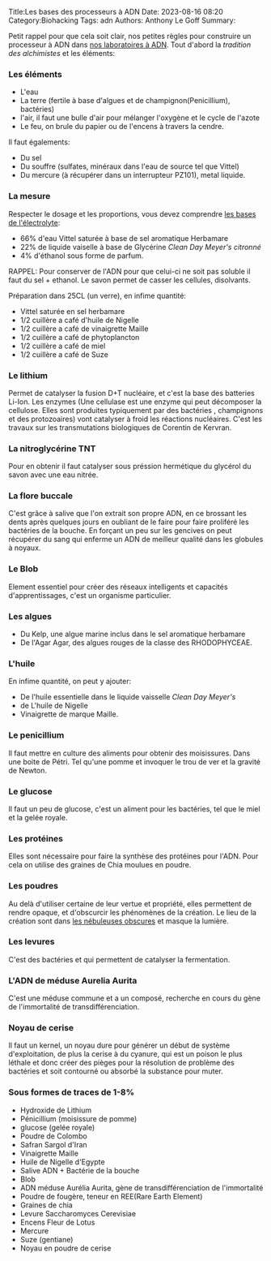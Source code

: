 Title:Les bases des processeurs à ADN
Date: 2023-08-16 08:20
Category:Biohacking
Tags: adn
Authors: Anthony Le Goff
Summary:

Petit rappel pour que cela soit clair, nos petites règles pour construire un processeur à ADN dans [nos laboratoires à ADN](https://legoffant.github.io/materiel-de-laboratoire-pour-processeur-a-adn-biohacking.html). Tout d'abord la *tradition des alchimistes* et les éléments:

### Les éléments

* L'eau
* La terre (fertile à base d'algues et de champignon(Penicillium), bactéries)
* l'air, il faut une bulle d'air pour mélanger l'oxygène et le cycle de l'azote
* Le feu, on brule du papier ou de l'encens à travers la cendre.

Il faut égalements:

* Du sel
* Du souffre (sulfates, minéraux dans l'eau de source tel que Vittel)
* Du mercure (à récupérer dans un interrupteur PZ101), metal liquide.

### La mesure

Respecter le dosage et les proportions, vous devez comprendre [les bases de l'électrolyte](https://legoffant.github.io/lelectrolyte-biohacking.html):

* 66% d'eau Vittel saturée à base de sel aromatique Herbamare
* 22% de liquide vaiselle à base de Glycérine *Clean Day Meyer's citronné*
* 4% d'éthanol sous forme de parfum.

RAPPEL: Pour conserver de l'ADN pour que celui-ci ne soit pas soluble il faut du sel + ethanol. Le savon permet de casser les cellules, disolvants. 

Préparation dans 25CL (un verre), en infime quantité:

* Vittel saturée en sel herbamare
* 1/2 cuillère a café d'huile de Nigelle
* 1/2 cuillère a café de vinaigrette Maille
* 1/2 cuillère a café de phytoplancton
* 1/2 cuillère a café de miel
* 1/2 cuillère a café de Suze

### Le lithium

Permet de catalyser la fusion D+T nucléaire, et c'est la base des batteries Li-Ion. Les enzymes (Une cellulase est une enzyme qui peut décomposer la cellulose. Elles sont produites typiquement par des bactéries , champignons et des protozoaires) vont catalyser à froid les réactions nucléaires. C'est les travaux sur les transmutations biologiques de Corentin de Kervran.

### La nitroglycérine TNT

Pour en obtenir il faut catalyser sous préssion hermétique du glycérol du savon avec une eau nitrée.

### La flore buccale

C'est grâce à salive que l'on extrait son propre ADN, en ce brossant les dents après quelques jours en oubliant de le faire pour faire proliféré les bactéries de la bouche. En forçant un peu sur les gencives on peut récupérer du sang qui enferme un ADN de meilleur qualité dans les globules à noyaux. 

### Le Blob

Element essentiel pour créer des réseaux intelligents et capacités d'apprentissages, c'est un organisme particulier.

### Les algues

* Du Kelp, une algue marine inclus dans le sel aromatique herbamare
* De l'Agar Agar, des algues rouges de la classe des RHODOPHYCEAE.

### L'huile

En infime quantité, on peut y ajouter:

* De l'huile essentielle dans le liquide vaisselle *Clean Day Meyer's*
* de L'huile de Nigelle
* Vinaigrette de marque Maille. 

### Le penicillium

Il faut mettre en culture des aliments pour obtenir des moisissures. Dans une boite de Pétri. Tel qu'une pomme et invoquer le trou de ver et la gravité de Newton.

### Le glucose

Il faut un peu de glucose, c'est un aliment pour les bactéries, tel que le miel et la gelée royale.

### Les protéines

Elles sont nécessaire pour faire la synthèse des protéines pour l'ADN. Pour cela on utilise des graines de Chia moulues en poudre.

### Les poudres

Au delà d'utiliser certaine de leur vertue et propriété, elles permettent de rendre opaque, et d'obscurcir les phénomènes de la création. Le lieu de la création sont dans [les nébuleuses obscures](https://www.astronoo.com/fr/nebuleuses-obscures.html) et masque la lumière.

### Les levures

C'est des bactéries et qui permettent de catalyser la fermentation.

### L'ADN de méduse Aurelia Aurita

C'est une méduse commune et a un composé, recherche en cours du gène de l'immortalité de transdifférenciation.

### Noyau de cerise

Il faut un kernel, un noyau dure pour générer un début de système d'exploitation, de plus la cerise à du cyanure, qui est un poison le plus léthale et donc créer des pièges pour la résolution de problème des bactéries et soit contourné ou absorbé la substance pour muter.

### Sous formes de traces de 1-8%

* Hydroxide de Lithium  
* Pénicillium (moisissure de pomme)
* glucose (gelée royale)
* Poudre de Colombo
* Safran Sargol d'Iran
* Vinaigrette Maille
* Huile de Nigelle d'Egypte
* Salive ADN + Bactérie de la bouche
* Blob  
* ADN méduse Aurélia Aurita, gène de transdifférenciation de l'immortalité  
* Poudre de fougère, teneur en REE(Rare Earth Element)
* Graines de chia
* Levure Saccharomyces Cerevisiae
* Encens Fleur de Lotus
* Mercure
* Suze (gentiane)
* Noyau en poudre de cerise
